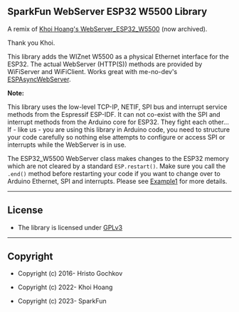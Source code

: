 ## SparkFun WebServer ESP32 W5500 Library

A remix of [Khoi Hoang's WebServer_ESP32_W5500](https://github.com/khoih-prog/WebServer_ESP32_W5500) (now archived).

Thank you Khoi.

This library adds the WIZnet W5500 as a physical Ethernet interface for the ESP32. The actual WebServer (HTTP(S)) methods are provided by WiFiServer and WiFiClient. Works great with me-no-dev's [ESPAsyncWebServer](https://github.com/me-no-dev/ESPAsyncWebServer).

**Note:**

This library uses the low-level TCP-IP, NETIF, SPI bus and interrupt service methods from the Espressif ESP-IDF. It can not co-exist with the SPI and interrupt methods from the Arduino core for ESP32.
They fight each other... If - like us - you are using this library in Arduino code, you need to structure your code carefully so nothing else attempts to configure or access SPI or interrupts while the WebServer is in use.

The ESP32_W5500 WebServer class makes changes to the ESP32 memory which are not cleared by a standard ```ESP.restart()```. Make sure you call the ```.end()``` method before restarting your code if you want to change over to Arduino Ethernet, SPI and interrupts. Please see [Example1](https://github.com/sparkfun/SparkFun_WebServer_ESP32_W5500/blob/main/examples/Example1_AsyncWebServer/Example1_AsyncWebServer.ino) for more details.

---

## License

- The library is licensed under [GPLv3](https://github.com/SparkFun/WebServer_ESP32_W5500/blob/main/LICENSE)

---

## Copyright

- Copyright (c) 2016- Hristo Gochkov

- Copyright (c) 2022- Khoi Hoang

- Copyright (c) 2023- SparkFun
